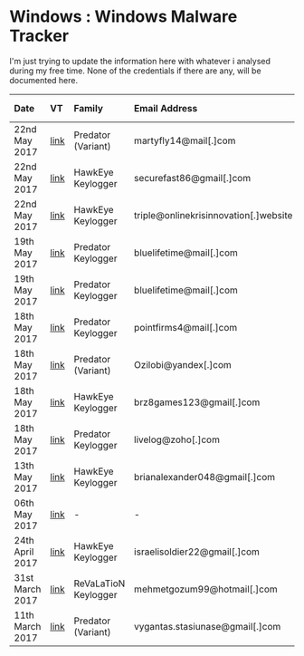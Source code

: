 # Windows : Windows Malware Tracker

I'm just trying to update the information here with whatever i analysed during my free time.
None of the credentials if there are any, will be documented here.

|     Date     |      VT     |    Family    | Email Address | Secondary Email | Skype |  Google+ | Facebook | FTP Server | C&C |
| :---         | :---          | :---         | :---         | :---         | :---         | :---         | :---         | :---         | :---         |
| 22nd May 2017 | [link](https://virustotal.com/en/file/b39782b6e2a957cfcf4afd39006b178c41cb9d7d73ceab19d7d4b2c7bb6cb301/analysis/) | Predator (Variant) | martyfly14@mail[.]com | - | - | - | - | - | - |
| 22nd May 2017 | [link](https://virustotal.com/en/file/87a48cc981f78bafe19b49f3b810f2c8d517f3bfd022521c24bed9a9c30edfda/analysis/) | HawkEye Keylogger | securefast86@gmail[.]com | - | - | [link](https://plus.google.com/113576340514180937825) | - | - | - |
| 22nd May 2017 | [link](https://virustotal.com/en/file/edd652f8710e454fc89323dd9c6edbad552922d91f678063fbd017a515ae4c06/analysis/) | HawkEye Keylogger | triple@onlinekrisinnovation[.]website | - | - | - | - | - | - |
| 19th May 2017 | [link](https://virustotal.com/en/file/e45e4748092a6aa24a4067f9aa1bb0e158996fc7b5ee2a2b907cad97c324f1f2/analysis/) | Predator Keylogger | bluelifetime@mail[.]com | - | - | - | - | - | - |
| 19th May 2017 | [link](https://virustotal.com/en/file/ecd63b7cfa6b4d45bda4a5195da27ab9775a59840946f9d8985272d816129e97/analysis/) | Predator Keylogger | bluelifetime@mail[.]com | - | - | - | - | - | - |
| 18th May 2017 | [link](https://virustotal.com/en/file/7ca25f8240b76c13c8ec1eabb6703f2857d88b614cd9fefbfd03ee4307d95e0f/analysis/) | Predator Keylogger | pointfirms4@mail[.]com | - | - | - | - | - | - |
| 18th May 2017 | [link](https://virustotal.com/en/file/a81d0186d1a59e6454d00952c8b66d18369a2874a65f5c3bffe7f21c3d906620/analysis/) | Predator (Variant) | Ozilobi@yandex[.]com | - | - | - | - | - | - |
| 18th May 2017 | [link](https://virustotal.com/en/file/c7e7171bf77fb42666c61ad5c8d2f6a19e576a40141d94224603a27474392740/analysis/) | HawkEye Keylogger | brz8games123@gmail[.]com | - | live:brz8games123_1 | [link](https://plus.google.com/106929799620793647496) | - | - | - |
| 18th May 2017 | [link](https://virustotal.com/en/file/3ee26962897b8c9c331ce985a549129d757b72cac98fe28ddb7f71b7b56e8ea8/analysis/) | Predator Keylogger | livelog@zoho[.]com | - | - | - | - | - | - |
| 13th May 2017 | [link](https://virustotal.com/en/file/2f940bc2b04789102aab15c5ebb96be9b4a6687732b2f6c751b22341a52d9f7f/analysis/) | HawkEye Keylogger | brianalexander048@gmail[.]com | - | - | [link](https://plus.google.com/111762948974676096842) | - | - | - |
| 06th May 2017 | [link](https://virustotal.com/en/file/4b5e0b900276300c0f98443353ddef641856664f10d10ad62ac6d6b4520de51f/analysis/) | - | - | - | - | - | - | rzjanin@ftp://rzjanin[.]zapto[.]org | - |
| 24th April 2017 | [link](https://virustotal.com/en/file/1b84e9d1bd83906e4da8ca0e457c8e2d772f3451b56c4494a9bb2b483724a994/analysis/) | HawkEye Keylogger | israelisoldier22@gmail[.]com | - | - | [link](https://plus.google.com/101223414142370018450) | - | - | - |
| 31st March 2017 | [link](https://virustotal.com/en/file/25b9cbb015cdf069d03e31e6aa1d3652cfbd153761a81c2601488336e4597a6b/analysis/) | ReVaLaTioN Keylogger | mehmetgozum99@hotmail[.]com | - | - | - | - | - | - |
| 11th March 2017 | [link](https://virustotal.com/en/file/302ca3f700a04ba65817ceba9cf73554b01b53e1359fbad2817ee4fd45b6b5af/analysis/) | Predator (Variant) | vygantas.stasiunase@gmail[.]com | - | - | [link](https://plus.google.com/100722105998417635297) | - | - | - |

